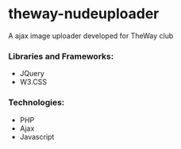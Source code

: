 # theway-nudeuploader
A ajax image uploader developed for TheWay club

### Libraries and Frameworks:
  * JQuery
  * W3.CSS 

### Technologies:
  * PHP
  * Ajax
  * Javascript
     